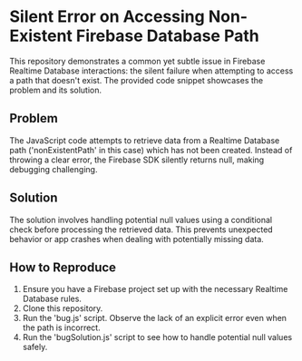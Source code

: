 # Silent Error on Accessing Non-Existent Firebase Database Path

This repository demonstrates a common yet subtle issue in Firebase Realtime Database interactions: the silent failure when attempting to access a path that doesn't exist.  The provided code snippet showcases the problem and its solution.

## Problem

The JavaScript code attempts to retrieve data from a Realtime Database path ('nonExistentPath' in this case) which has not been created. Instead of throwing a clear error, the Firebase SDK silently returns null, making debugging challenging.

## Solution

The solution involves handling potential null values using a conditional check before processing the retrieved data. This prevents unexpected behavior or app crashes when dealing with potentially missing data.

## How to Reproduce

1.  Ensure you have a Firebase project set up with the necessary Realtime Database rules.
2.  Clone this repository.
3.  Run the 'bug.js' script. Observe the lack of an explicit error even when the path is incorrect.
4.  Run the 'bugSolution.js' script to see how to handle potential null values safely.
